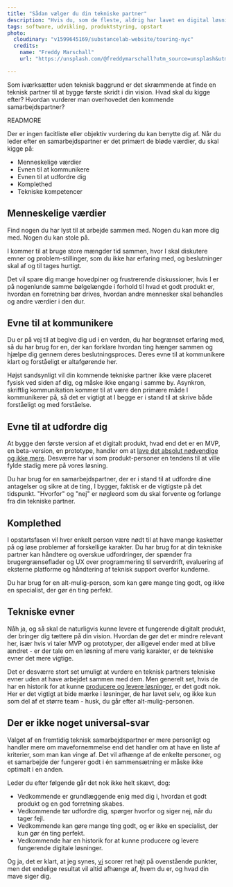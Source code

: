 ```yaml
---
title: "Sådan vælger du din tekniske partner"
description: "Hvis du, som de fleste, aldrig har lavet en digital løsning før og ikke er teknisk anlagt, er det meget svært at vide, hvad du skal kigge efter i en teknisk partner."
tags: software, udvikling, produktstyring, opstart
photo:
  cloudinary: "v1599645169/substancelab-website/touring-nyc"
  credits:
    name: "Freddy Marschall"
    url: "https://unsplash.com/@freddymarschall?utm_source=unsplash&utm_medium=referral&utm_content=creditCopyText"

---
```


Som iværksætter uden teknisk baggrund er det skræmmende at finde en teknisk partner til at bygge første skridt i din vision. Hvad skal du kigge efter? Hvordan vurderer man overhovedet den kommende samarbejdspartner?

READMORE

Der er ingen facitliste eller objektiv vurdering du kan benytte dig af. Når du leder efter en samarbejdspartner er det primært de bløde værdier, du skal kigge på:

- Menneskelige værdier
- Evnen til at kommunikere
- Evnen til at udfordre dig
- Komplethed
- Tekniske kompetencer

## Menneskelige værdier

Find nogen du har lyst til at arbejde sammen med. Nogen du kan more dig med. Nogen du kan stole på.

I kommer til at bruge store mængder tid sammen, hvor I skal diskutere emner og problem-stillinger, som du ikke har erfaring med, og beslutninger skal af og til tages hurtigt.

Det vil spare dig mange hovedpiner og frustrerende diskussioner, hvis I er på nogenlunde samme bølgelængde i forhold til hvad et godt produkt er, hvordan en forretning bør drives, hvordan andre mennesker skal behandles og andre værdier i den dur.

## Evne til at kommunikere

Du er på vej til at begive dig ud i en verden, du har begrænset erfaring med, så du har brug for en, der kan forklare hvordan ting hænger sammen og hjælpe dig gennem deres beslutningsproces. Deres evne til at kommunikere klart og forståeligt er altafgørende her.

Højst sandsynligt vil din kommende tekniske partner ikke være placeret fysisk ved siden af dig, og måske ikke engang i samme by. Asynkron, skriftlig kommunikation kommer til at være den primære måde I kommunikerer på, så det er vigtigt at I begge er i stand til at skrive både forståeligt og med forståelse.

## Evne til at udfordre dig

At bygge den første version af et digitalt produkt, hvad end det er en MVP, en beta-version, en prototype, handler om at [lave det absolut nødvendige og ikke mere](/articles/fokus/). Desværre har vi som produkt-personer en tendens til at ville fylde stadig mere på vores løsning.

Du har brug for en samarbejdspartner, der er i stand til at udfordre dine antagelser og sikre at de ting, I bygger, faktisk er de vigtigste på det tidspunkt. "Hvorfor" og "nej" er nøgleord som du skal forvente og forlange fra din tekniske partner.

## Komplethed

I opstartsfasen vil hver enkelt person være nødt til at have mange kasketter på og løse problemer af forskellige karakter. Du har brug for at din tekniske partner kan håndtere og overskue udfordringer, der spænder fra brugergrænseflader og UX over programmering til serverdrift, evaluering af eksterne platforme og håndtering af teknisk support overfor kunderne.

Du har brug for en alt-mulig-person, som kan gøre mange ting godt, og ikke en specialist, der gør én ting perfekt.

## Tekniske evner

Nåh ja, og så skal de naturligvis kunne levere et fungerende digitalt produkt, der bringer dig tættere på din vision. Hvordan de gør det er mindre relevant her, især hvis vi taler MVP og prototyper, der alligevel ender med at blive ændret - er der tale om en løsning af mere varig karakter, er de tekniske evner det mere vigtige.

Det er desværre stort set umuligt at vurdere en teknisk partners tekniske evner uden at have arbejdet sammen med dem. Men generelt set, hvis de har en historik for at kunne [producere og levere løsninger](/work/), er det godt nok. Her er det vigtigt at bide mærke i løsninger, de har lavet selv, og ikke kun som del af et større team - husk, du går efter alt-mulig-personen.

## Der er ikke noget universal-svar

Valget af en fremtidig teknisk samarbejdspartner er mere personligt og handler mere om mavefornemmelse end det handler om at have en liste af kriterier, som man kan vinge af. Det vil afhænge af de enkelte personer, og et samarbejde der fungerer godt i én sammensætning er måske ikke optimalt i en anden.

Leder du efter følgende går det nok ikke helt skævt, dog:

- Vedkommende er grundlæggende enig med dig i, hvordan et godt produkt og en god forretning skabes.
- Vedkommende tør udfordre dig, spørger hvorfor og siger nej, når du tager fejl.
- Vedkommende kan gøre mange ting godt, og er ikke en specialist, der kun gør én ting perfekt.
- Vedkommende har en historik for at kunne producere og levere fungerende digitale løsninger.

Og ja, det er klart, at jeg synes, [vi](/) scorer ret højt på ovenstående punkter, men det endelige resultat vil altid afhænge af, hvem du er, og hvad din mave siger dig.
